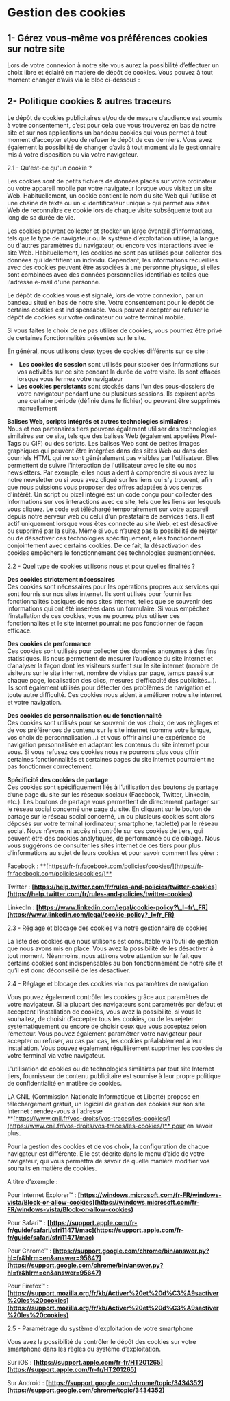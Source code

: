 Gestion des cookies
===================

1- Gérez vous-même vos préférences cookies sur notre site
---------------------------------------------------------

Lors de votre connexion à notre site vous aurez la possibilité d’effectuer un choix libre et éclairé en matière de dépôt de cookies. Vous pouvez à tout moment changer d’avis via le bloc ci-dessous :

2- Politique cookies & autres traceurs
--------------------------------------

Le dépôt de cookies publicitaires et/ou de de mesure d’audience est soumis à votre consentement, c’est pour cela que vous trouverez en bas de notre site et sur nos applications un bandeau cookies qui vous permet à tout moment d’accepter et/ou de refuser le dépôt de ces derniers. Vous avez également la possibilité de changer d’avis à tout moment via le gestionnaire mis à votre disposition ou via votre navigateur.

2.1 - Qu'est-ce qu'un cookie ?

Les cookies sont de petits fichiers de données placés sur votre ordinateur ou votre appareil mobile par votre navigateur lorsque vous visitez un site Web. Habituellement, un cookie contient le nom du site Web qui l'utilise et une chaîne de texte ou un « identificateur unique » qui permet aux sites Web de reconnaître ce cookie lors de chaque visite subséquente tout au long de sa durée de vie.  
  
Les cookies peuvent collecter et stocker un large éventail d'informations, tels que le type de navigateur ou le système d'exploitation utilisé, la langue ou d'autres paramètres du navigateur, ou encore vos interactions avec le site Web. Habituellement, les cookies ne sont pas utilisés pour collecter des données qui identifient un individu. Cependant, les informations recueillies avec des cookies peuvent être associées à une personne physique, si elles sont combinées avec des données personnelles identifiables telles que l'adresse e-mail d'une personne.  
  
Le dépôt de cookies vous est signalé, lors de votre connexion, par un bandeau situé en bas de notre site. Votre consentement pour le dépôt de certains cookies est indispensable. Vous pouvez accepter ou refuser le dépôt de cookies sur votre ordinateur ou votre terminal mobile.  
  
Si vous faites le choix de ne pas utiliser de cookies, vous pourriez être privé de certaines fonctionnalités présentes sur le site.  
  
En général, nous utilisons deux types de cookies différents sur ce site :

*  **Les cookies de session** sont utilisés pour stocker des informations sur vos activités sur ce site pendant la durée de votre visite. Ils sont effacés lorsque vous fermez votre navigateur
* **Les cookies persistants** sont stockés dans l'un des sous-dossiers de votre navigateur pendant une ou plusieurs sessions. Ils expirent après une certaine période (définie dans le fichier) ou peuvent être supprimés manuellement

**Balises Web, scripts intégrés et autres technologies similaires :**  
﻿Nous et nos partenaires tiers pouvons également utiliser des technologies similaires sur ce site, tels que des balises Web (également appelées Pixel-Tags ou GIF) ou des scripts. Les balises Web sont de petites images graphiques qui peuvent être intégrées dans des sites Web ou dans des courriels HTML qui ne sont généralement pas visibles par l'utilisateur. Elles permettent de suivre l'interaction de l'utilisateur avec le site ou nos newsletters. Par exemple, elles nous aident à comprendre si vous avez lu notre newsletter ou si vous avez cliqué sur les liens qui s'y trouvent, afin que nous puissions vous proposer des offres adaptées à vos centres d'intérêt. Un script ou pixel intégré est un code conçu pour collecter des informations sur vos interactions avec ce site, tels que les liens sur lesquels vous cliquez. Le code est téléchargé temporairement sur votre appareil depuis notre serveur web ou celui d’un prestataire de services tiers. Il est actif uniquement lorsque vous êtes connecté au site Web, et est désactivé ou supprimé par la suite. Même si vous n’aurez pas la possibilité de rejeter ou de désactiver ces technologies spécifiquement, elles fonctionnent conjointement avec certains cookies. De ce fait, la désactivation des cookies empêchera le fonctionnement des technologies susmentionnées.

2.2 - Quel type de cookies utilisons nous et pour quelles finalités ?

**Des cookies strictement nécessaires**  
Ces cookies sont nécessaires pour les opérations propres aux services qui sont fournis sur nos sites internet. Ils sont utilisés pour fournir les fonctionnalités basiques de nos sites internet, telles que se souvenir des informations qui ont été insérées dans un formulaire. Si vous empêchez l’installation de ces cookies, vous ne pourrez plus utiliser ces fonctionnalités et le site internet pourrait ne pas fonctionner de façon efficace.  
  
**Des cookies de performance**  
Ces cookies sont utilisés pour collecter des données anonymes à des fins statistiques. Ils nous permettent de mesurer l’audience du site internet et d’analyser la façon dont les visiteurs surfent sur le site internet (nombre de visiteurs sur le site internet, nombre de visites par page, temps passé sur chaque page, localisation des clics, mesures d’efficacité des publicités…). Ils sont également utilisés pour détecter des problèmes de navigation et toute autre difficulté. Ces cookies nous aident à améliorer notre site internet et votre navigation.  
  
**Des cookies de personnalisation ou de fonctionnalité**  
Ces cookies sont utilisés pour se souvenir de vos choix, de vos réglages et de vos préférences de contenu sur le site internet (comme votre langue, vos choix de personnalisation…) et vous offrir ainsi une expérience de navigation personnalisée en adaptant les contenus du site internet pour vous. Si vous refusez ces cookies nous ne pourrons plus vous offrir certaines fonctionnalités et certaines pages du site internet pourraient ne pas fonctionner correctement.  
  
**Spécificité des cookies de partage**  
Ces cookies sont spécifiquement liés à l’utilisation des boutons de partage d’une page du site sur les réseaux sociaux (Facebook, Twitter, LinkedIn, etc.). Les boutons de partage vous permettent de directement partager sur le réseau social concerné une page du site. En cliquant sur le bouton de partage sur le réseau social concerné, un ou plusieurs cookies sont alors déposés sur votre terminal (ordinateur, smartphone, tablette) par le réseau social. Nous n’avons ni accès ni contrôle sur ces cookies de tiers, qui peuvent être des cookies analytiques, de performance ou de ciblage. Nous vous suggérons de consulter les sites internet de ces tiers pour plus d’informations au sujet de leurs cookies et pour savoir comment les gérer :  
  
Facebook : **[https://fr-fr.facebook.com/policies/cookies/](https://fr-fr.facebook.com/policies/cookies/)**﻿  
  
Twitter : **[https://help.twitter.com/fr/rules-and-policies/twitter-cookies](https://help.twitter.com/fr/rules-and-policies/twitter-cookies)**  
  
LinkedIn : **[https://www.linkedin.com/legal/cookie-policy?\_l=fr\_FR](https://www.linkedin.com/legal/cookie-policy?_l=fr_FR)**

2.3 - Réglage et blocage des cookies via notre gestionnaire de cookies 

La liste des cookies que nous utilisons est consultable via l’outil de gestion que nous avons mis en place. Vous avez la possibilité de les désactiver à tout moment. Néanmoins, nous attirons votre attention sur le fait que certains cookies sont indispensables au bon fonctionnement de notre site et qu’il est donc déconseillé de les désactiver.

2.4 - Réglage et blocage des cookies via nos paramètres de navigation

Vous pouvez également contrôler les cookies grâce aux paramètres de votre navigateur. Si la plupart des navigateurs sont paramétrés par défaut et acceptent l’installation de cookies, vous avez la possibilité, si vous le souhaitez, de choisir d’accepter tous les cookies, ou de les rejeter systématiquement ou encore de choisir ceux que vous acceptez selon l’émetteur. Vous pouvez également paramétrer votre navigateur pour accepter ou refuser, au cas par cas, les cookies préalablement à leur installation. Vous pouvez également régulièrement supprimer les cookies de votre terminal via votre navigateur.  
  
L'utilisation de cookies ou de technologies similaires par tout site Internet tiers, fournisseur de contenu publicitaire est soumise à leur propre politique de confidentialité en matière de cookies.  
  
LA CNIL (Commission Nationale Informatique et Liberté) propose en téléchargement gratuit, un logiciel de gestion des cookies sur son site Internet : rendez-vous à l'adresse   
[](https://www.cnil.fr/vos-droits/vos-traces/les-cookies/)**[https://www.cnil.fr/vos-droits/vos-traces/les-cookies/](https://www.cnil.fr/vos-droits/vos-traces/les-cookies/)** pour en savoir plus.  
  
Pour la gestion des cookies et de vos choix, la configuration de chaque navigateur est différente. Elle est décrite dans le menu d’aide de votre navigateur, qui vous permettra de savoir de quelle manière modifier vos souhaits en matière de cookies.  
  
A titre d’exemple :  
  
Pour Internet Explorer™ : **[https://windows.microsoft.com/fr-FR/windows-vista/Block-or-allow-cookies](https://windows.microsoft.com/fr-FR/windows-vista/Block-or-allow-cookies)**  
  
Pour Safari™ : **[https://support.apple.com/fr-fr/guide/safari/sfri11471/mac](https://support.apple.com/fr-fr/guide/safari/sfri11471/mac)**  
  
Pour Chrome™ : **[https://support.google.com/chrome/bin/answer.py?hl=fr&hlrm=en&answer=95647](https://support.google.com/chrome/bin/answer.py?hl=fr&hlrm=en&answer=95647)**  
  
Pour Firefox™ : **[https://support.mozilla.org/fr/kb/Activer%20et%20d%C3%A9sactiver%20les%20cookies](https://support.mozilla.org/fr/kb/Activer%20et%20d%C3%A9sactiver%20les%20cookies)**

2.5 - Paramétrage du système d'exploitation de votre smartphone

Vous avez la possibilité de contrôler le dépôt des cookies sur votre smartphone dans les règles du système d’exploitation.  
  
  
  
Sur iOS : [](https://support.apple.com/fr-fr/HT201265)**[https://support.apple.com/fr-fr/HT201265](https://support.apple.com/fr-fr/HT201265)**  
  
  
  
Sur Android : [](https://support.google.com/chrome/topic/3434352)**[https://support.google.com/chrome/topic/3434352](https://support.google.com/chrome/topic/3434352)**